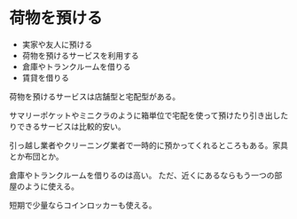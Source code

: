 # 荷物を預ける

- 実家や友人に預ける
- 荷物を預けるサービスを利用する
- 倉庫やトランクルームを借りる
- 賃貸を借りる

荷物を預けるサービスは店舗型と宅配型がある。

サマリーポケットやミニクラのように箱単位で宅配を使って預けたり引き出したりできるサービスは比較的安い。

引っ越し業者やクリーニング業者で一時的に預かってくれるところもある。家具とか布団とか。

倉庫やトランクルームを借りるのは高い。
ただ、近くにあるならもう一つの部屋のように使える。

短期で少量ならコインロッカーも使える。
